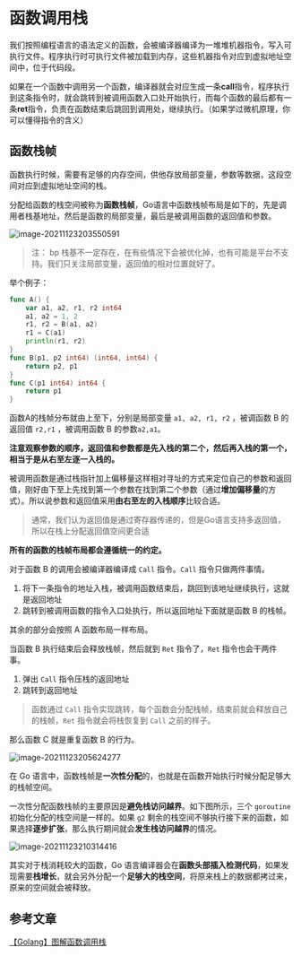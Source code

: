 # 函数调用栈

我们按照编程语言的语法定义的函数，会被编译器编译为一堆堆机器指令，写入可执行文件。程序执行时可执行文件被加载到内存，这些机器指令对应到虚拟地址空间中，位于代码段。

如果在一个函数中调用另一个函数，编译器就会对应生成一条**call**指令，程序执行到这条指令时，就会跳转到被调用函数入口处开始执行，而每个函数的最后都有一条**ret**指令，负责在函数结束后跳回到调用处，继续执行。（如果学过微机原理，你可以懂得指令的含义）

## 函数栈帧

函数执行时候，需要有足够的内存空间，供他存放局部变量，参数等数据，这段空间对应到虚拟地址空间的栈。

分配给函数的栈空间被称为**函数栈帧**，Go语言中函数栈帧布局是如下的，先是调用者栈基地址，然后是函数的局部变量，最后是被调用函数的返回值和参数。

![image-20211123203550591](https://cdn.jsdelivr.net/gh/baici1/img-typora/20211123203550.png)

> 注： bp 栈基不一定存在，在有些情况下会被优化掉，也有可能是平台不支持。我们只关注局部变量，返回值的相对位置就好了。

举个例子：

```go
func A() {
    var a1, a2, r1, r2 int64
    a1, a2 = 1, 2
    r1, r2 = B(a1, a2)
    r1 = C(a1)
    println(r1, r2)
}
func B(p1, p2 int64) (int64, int64) {
    return p2, p1
}
func C(p1 int64) int64 {
    return p1
}
```

函数A的栈帧分布就由上至下，分别是局部变量 `a1, a2, r1, r2` ，被调函数 B 的返回值 `r2,r1` ，被调用函数 B 的参数`a2,a1`。

**注意观察参数的顺序，返回值和参数都是先入栈的第二个，然后再入栈的第一个，相当于是从右至左逐一入栈的。**

被调用函数是通过栈指针加上偏移量这样相对寻址的方式来定位自己的参数和返回值，刚好由下至上先找到第一个参数在找到第二个参数（通过**增加偏移量**的方式）。所以说参数和返回值采用**由右至左的入栈顺序**比较合适。

> 通常，我们认为返回值是通过寄存器传递的，但是Go语言支持多返回值，所以在栈上分配返回值空间更合适

**所有的函数的栈帧布局都会遵循统一的约定。**

对于函数 B 的调用会被编译器编译成 `Call` 指令。`Call` 指令只做两件事情。

1. 将下一条指令的地址入栈，被调用函数结束后，跳回到该地址继续执行，这就是返回地址
2. 跳转到被调用函数的指令入口处执行，所以返回地址下面就是函数 B 的栈帧。

其余的部分会按照 A 函数布局一样布局。

当函数 B 执行结束后会释放栈帧，然后就到 `Ret` 指令了，`Ret` 指令也会干两件事。

1. 弹出 `Call` 指令压栈的返回地址
2. 跳转到返回地址

> 函数通过 `Call` 指令实现跳转，每个函数会分配栈帧，结束前就会释放自己的栈帧，`Ret` 指令就会将栈恢复到 `Call` 之前的样子。

那么函数 C 就是重复函数 B 的行为。

![image-20211123205624277](https://cdn.jsdelivr.net/gh/baici1/img-typora/20211123205624.png)

在 Go 语言中，函数栈帧是**一次性分配**的，也就是在函数开始执行时候分配足够大的栈帧空间。

一次性分配函数栈帧的主要原因是**避免栈访问越界**。如下图所示，三个 `goroutine` 初始化分配的栈空间是一样的。如果 `g2` 剩余的栈空间不够执行接下来的函数，如果选择**逐步扩张**，那么执行期间就会**发生栈访问越界**的情况。

![image-20211123210314416](https://cdn.jsdelivr.net/gh/baici1/img-typora/20211123210314.png)

其实对于栈消耗较大的函数，Go 语言编译器会在**函数头部插入检测代码**，如果发现需要**栈增长**，就会另外分配一个**足够大的栈空间**，将原来栈上的数据都拷过来，原来的空间就会被释放。



## 参考文章

[【Golang】图解函数调用栈](https://mp.weixin.qq.com/s/zcqzarXMJrDUY5DLXZXY1Q)

